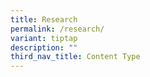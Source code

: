 ```yaml
---
title: Research
permalink: /research/
variant: tiptap
description: ""
third_nav_title: Content Type
---
```

<p></p>